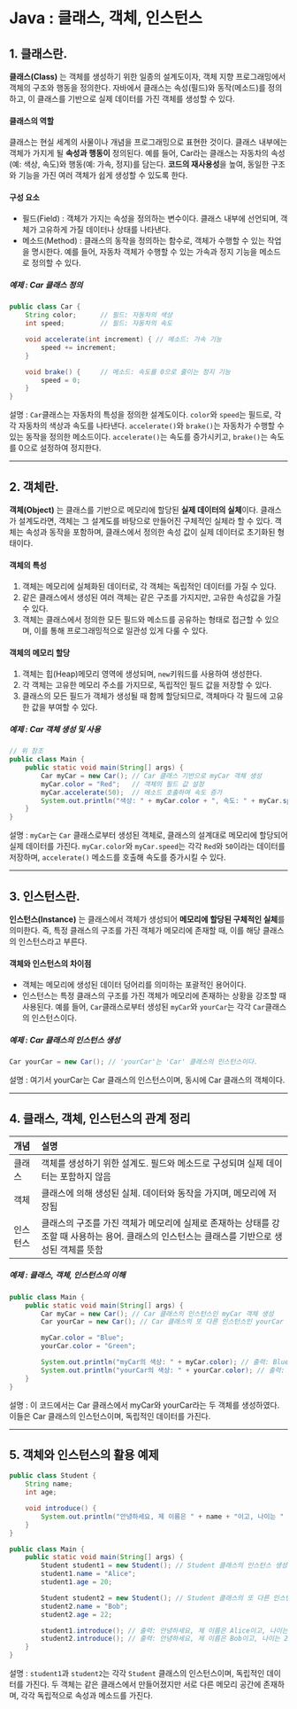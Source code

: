 # Java : 클래스, 객체, 인스턴스
## 1. 클래스란.
**클래스(Class)** 는 객체를 생성하기 위한 일종의 설계도이자, 객체 지향 프로그래밍에서 객체의 구조와 행동을 정의한다. 자바에서 클래스는 속성(필드)와 동작(메소드)를 정의하고, 이 클래스를 기반으로 실제 데이터를 가진 객체를 생성할 수 있다.

#### 클래스의 역할 
클래스는 현실 세계의 사물이나 개념을 프로그래밍으로 표현한 것이다. 클래스 내부에는 객체가 가지게 될 **속성과 행동이** 정의된다. 예를 들어, Car라는 클래스는 자동차의 속성(예: 색상, 속도)와 행동(예: 가속, 정지)를 담는다.
**코드의 재사용성**을 높여, 동일한 구조와 기능을 가진 여러 객체가 쉽게 생성할 수 있도록 한다.

#### 구성 요소
+ 필드(Field) : 객체가 가지는 속성을 정의하는 변수이다. 클래스 내부에 선언되며, 객체가 고유하게 가질 데이터나 상태를 나타낸다.
+ 메소드(Method) : 클래스의 동작을 정의하는 함수로, 객체가 수행할 수 있는 작업을 명시한다. 예를 들어, 자동차 객체가 수행할 수 있는 가속과 정지 기능을 메소드로 정의할 수 있다.

##### 예제 : Car 클래스 정의
```java
public class Car {
    String color;      // 필드: 자동차의 색상
    int speed;         // 필드: 자동차의 속도

    void accelerate(int increment) { // 메소드: 가속 기능
        speed += increment;
    }

    void brake() {     // 메소드: 속도를 0으로 줄이는 정지 기능
        speed = 0;
    }
}
```
설명 : ```Car```클래스는 자동차의 특성을 정의한 설계도이다. ```color```와 ```speed```는 필드로, 각각 자동차의 색상과 속도를 나타낸다. 
```accelerate()```와 ```brake()```는 자동차가 수행할 수 있는 동작을 정의한 메소드이다. ```accelerate()```는 속도를 증가시키고, ```brake()```는 속도를 0으로 설정하여 정지한다.

-----------------------------
## 2. 객체란.
**객체(Object)** 는 클래스를 기반으로 메모리에 할당된 **실제 데이터의 실체**이다. 클래스가 설계도라면, 객체는 그 설계도를 바탕으로 만들어진 구체적인 실체라 할 수 있다. 객체는 속성과 동작을 포함하며, 클래스에서 정의한 속성 값이 실제 데이터로 초기화된 형태이다.

#### 객체의 특성
1. 객체는 메모리에 실체화된 데이터로, 각 객체는 독립적인 데이터를 가질 수 있다.<br>
2. 같은 클래스에서 생성된 여러 객체는 같은 구조를 가지지만, 고유한 속성값을 가질 수 있다.<br>
3. 객체는 클래스에서 정의한 모든 필드와 메소드를 공유하는 형태로 접근할 수 있으며, 이를 통해 프로그래밍적으로 일관성 있게 다룰 수 있다.

#### 객체의 메모리 할당
1. 객체는 힙(Heap)메모리 영역에 생성되며, ```new```키워드를 사용하여 생성한다.
2. 각 객체는 고유한 메모리 주소를 가지므로, 독립적인 필드 값을 저장할 수 있다.
3. 클래스의 모든 필드가 객체가 생성될 때 함께 할당되므로, 객체마다 각 필드에 고유한 값을 부여할 수 있다.

##### 예제 : Car 객체 생성 및 사용
```java
// 위 참조
public class Main {
    public static void main(String[] args) {
        Car myCar = new Car(); // Car 클래스 기반으로 myCar 객체 생성
        myCar.color = "Red";   // 객체의 필드 값 설정
        myCar.accelerate(50);  // 메소드 호출하여 속도 증가
        System.out.println("색상: " + myCar.color + ", 속도: " + myCar.speed);
    }
}
```
설명 : ```myCar```는 ```Car``` 클래스로부터 생성된 객체로, 클래스의 설계대로 메모리에 할당되어 실제 데이터를 가진다.
```myCar.color```와 ```myCar.speed```는 각각 ```Red```와 ```50```이라는 데이터를 저장하며, ```accelerate()``` 메소드를 호출해 속도를 증가시킬 수 있다.

--------------------------------
## 3. 인스턴스란.
**인스턴스(Instance)** 는 클래스에서 객체가 생성되어 **메모리에 할당된 구체적인 실체**를 의미한다. 즉, 특정 클래스의 구조를 가진 객체가 메모리에 존재할 때, 이를 해당 클래스의 인스턴스라고 부른다.

#### 객체와 인스턴스의 차이점
+ 객체는 메모리에 생성된 데이터 덩어리를 의미하는 포괄적인 용어이다.
+ 인스턴스는 특정 클래스의 구조를 가진 객체가 메모리에 존재하는 상황을 강조할 때 사용된다. 예를 들어, ```Car```클래스로부터 생성된 ```myCar```와 ```yourCar```는 각각 ```Car```클래스의 인스턴스이다.

##### 예제 : Car 클래스의 인스턴스 생성
```java
Car yourCar = new Car(); // 'yourCar'는 'Car' 클래스의 인스턴스이다.
```
설명 : 여기서 yourCar는 Car 클래스의 인스턴스이며, 동시에 Car 클래스의 객체이다.

-------------------------------
## 4. 클래스, 객체, 인스턴스의 관계 정리
|개념|설명|
|:---|:---|
|클래스|객체를 생성하기 위한 설계도. 필드와 메소드로 구성되며 실제 데이터는 포함하지 않음|
|객체|클래스에 의해 생성된 실체. 데이터와 동작을 가지며, 메모리에 저장됨|
|인스턴스|클래스의 구조를 가진 객체가 메모리에 실제로 존재하는 상태를 강조할 때 사용하는 용어. 클래스의 인스턴스는 클래스를 기반으로 생성된 객체를 뜻함|

##### 예제 : 클래스, 객체, 인스턴스의 이해
```java
public class Main {
    public static void main(String[] args) {
        Car myCar = new Car(); // Car 클래스의 인스턴스인 myCar 객체 생성
        Car yourCar = new Car(); // Car 클래스의 또 다른 인스턴스인 yourCar 객체 생성

        myCar.color = "Blue";
        yourCar.color = "Green";

        System.out.println("myCar의 색상: " + myCar.color); // 출력: Blue
        System.out.println("yourCar의 색상: " + yourCar.color); // 출력: Green
    }
}
```
설명 : 이 코드에서는 Car 클래스에서 myCar와 yourCar라는 두 객체를 생성하였다. 이들은 Car 클래스의 인스턴스이며, 독립적인 데이터를 가진다.

-----------------------------
## 5. 객체와 인스턴스의 활용 예제
```java
public class Student {
    String name;
    int age;

    void introduce() {
        System.out.println("안녕하세요, 제 이름은 " + name + "이고, 나이는 " + age + "입니다.");
    }
}

public class Main {
    public static void main(String[] args) {
        Student student1 = new Student(); // Student 클래스의 인스턴스 생성
        student1.name = "Alice";
        student1.age = 20;

        Student student2 = new Student(); // Student 클래스의 또 다른 인스턴스 생성
        student2.name = "Bob";
        student2.age = 22;

        student1.introduce(); // 출력: 안녕하세요, 제 이름은 Alice이고, 나이는 20입니다.
        student2.introduce(); // 출력: 안녕하세요, 제 이름은 Bob이고, 나이는 22입니다.
    }
}
```
설명 : ```student1```과 ```student2```는 각각 ```Student``` 클래스의 인스턴스이며, 독립적인 데이터를 가진다.
두 객체는 같은 클래스에서 만들어졌지만 서로 다른 메모리 공간에 존재하며, 각각 독립적으로 속성과 메소드를 가진다.


